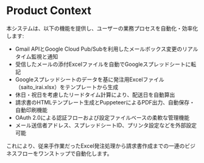 # Product Context

本システムは、以下の機能を提供し、ユーザーの業務プロセスを自動化・効率化します:

- Gmail APIとGoogle Cloud Pub/Subを利用したメールボックス変更のリアルタイム監視と通知
- 受信したメールの添付Excelファイルを自動でGoogleスプレッドシートに転記
- Googleスプレッドシートのデータを基に発注用Excelファイル（saito_irai.xlsx）をテンプレートから生成
- 休日・祝日を考慮したリードタイム計算により、配送日を自動算出
- 請求書のHTMLテンプレート生成とPuppeteerによるPDF出力、自動保存・自動印刷機能
- OAuth 2.0による認証フローおよび設定ファイルベースの柔軟な管理機能
- メール送信者アドレス、スプレッドシートID、プリンタ設定などを外部設定可能

これにより、従来手作業だったExcel発注処理から請求書作成までの一連のビジネスフローをワンストップで自動化します。
